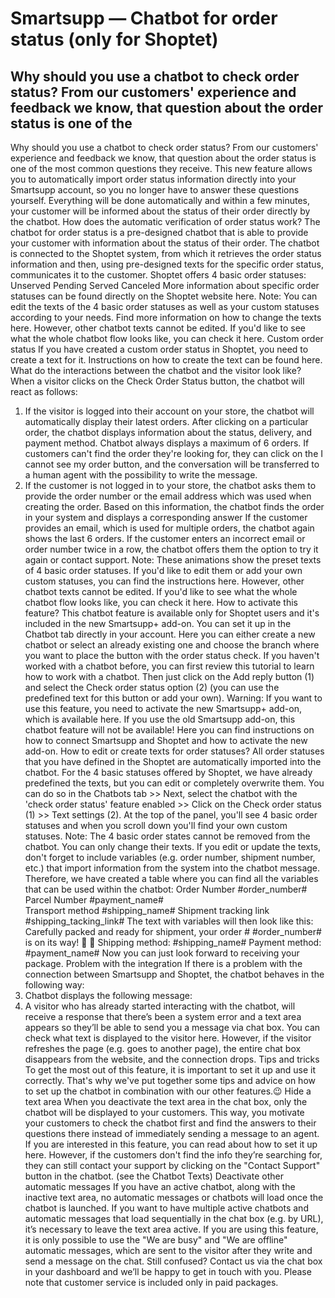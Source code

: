 # Smartsupp — Chatbot for order status (only for Shoptet)
## Why should you use a chatbot to check order status? From our customers' experience and feedback we know, that question about the order status is one of the
Why should you use a chatbot to check order status?
From our customers' experience and feedback we know, that question about the order status is one of the most common questions they receive. This new feature allows you to automatically import order status information directly into your Smartsupp account, so you no longer have to answer these questions yourself. Everything will be done automatically and within a few minutes, your customer will be informed about the status of their order directly by the chatbot.
How does the automatic verification of order status work?
The chatbot for order status is a pre-designed chatbot that is able to provide your customer with information about the status of their order. The chatbot is connected to the Shoptet system, from which it retrieves the order status information and then, using pre-designed texts for the specific order status, communicates it to the customer.
Shoptet offers 4 basic order statuses: 
Unserved 
Pending
Served
Canceled 
More information about specific order statuses can be found directly on the Shoptet website here. 
Note: You can edit the texts of the 4 basic order statuses as well as your custom statuses according to your needs. Find more information on how to change the texts here. 
However, other chatbot texts cannot be edited. If you'd like to see what the whole chatbot flow looks like, you can check it here.
Custom order status
If you have created a custom order status in Shoptet, you need to create a text for it. Instructions on how to create the text can be found here.
What do the interactions between the chatbot and the visitor look like?
When a visitor clicks on the Check Order Status button, the chatbot will react as follows: 
1. If the visitor is logged into their account on your store, the chatbot will automatically display their latest orders. After clicking on a particular order, the chatbot displays information about the status, delivery, and payment method. Chatbot always displays a maximum of 6 orders. 
If customers can't find the order they're looking for, they can click on the I cannot see my order button, and the conversation will be transferred to a human agent with the possibility to write the message. 
2. If the customer is not logged in to your store, the chatbot asks them to provide the order number or the email address which was used when creating the order. Based on this information, the chatbot finds the order in your system and displays a corresponding answer If the customer provides an email, which is used for multiple orders, the chatbot again shows the last 6 orders.
If the customer enters an incorrect email or order number twice in a row, the chatbot offers them the option to try it again or contact support. 
Note: These animations show the preset texts of 4 basic order statuses. If you'd like to edit them or add your own custom statuses, you can find the instructions here. 
However, other chatbot texts cannot be edited. If you'd like to see what the whole chatbot flow looks like, you can check it here.
How to activate this feature? 
This chatbot feature is available only for Shoptet users and it's included in the new Smartsupp+ add-on.
You can set it up in the Chatbot tab directly in your account. Here you can either create a new chatbot or select an already existing one and choose the branch where you want to place the button with the order status check. If you haven't worked with a chatbot before, you can first review this tutorial to learn how to work with a chatbot.
Then just click on the Add reply button (1) and select the Check order status option (2) (you can use the predefined text for this button or add your own). 
Warning: If you want to use this feature, you need to activate the new Smartsupp+ add-on, which is available here. If you use the old Smartsupp add-on, this chatbot feature will not be available! Here you can find instructions on how to connect Smartsupp and Shoptet and how to activate the new add-on.
How to edit or create texts for order statuses?
All order statuses that you have defined in the Shoptet are automatically imported into the chatbot. For the 4 basic statuses offered by Shoptet, we have already predefined the texts, but you can edit or completely overwrite them. You can do so in the Chatbots tab >> Next, select the chatbot with the 'check order status' feature enabled >> Click on the Check order status (1) >> Text settings (2). 
At the top of the panel, you'll see 4 basic order statuses and when you scroll down you'll find your own custom statuses. 
Note: The 4 basic order states cannot be removed from the chatbot. You can only change their texts.
If you edit or update the texts, don't forget to include variables (e.g. order number, shipment number, etc.) that import information from the system into the chatbot message. Therefore, we have created a table where you can find all the variables that can be used within the chatbot:
Order Number	#order_number#	
Parcel Number	#payment_name#	
Transport method	#shipping_name#	
Shipment tracking link 	#shipping_tacking_link#	
The text with variables will then look like this:
Carefully packed and ready for shipment, your order # #order_number# is on its way! 🚚 💨
Shipping method: #shipping_name# 
Payment method: #payment_name#
Now you can just look forward to receiving your package.
Problem with the integration
If there is a problem with the connection between Smartsupp and Shoptet, the chatbot behaves in the following way:
1. Chatbot displays the following message:
2. A visitor who has already started interacting with the chatbot, will receive a response that there’s been a system error and a text area appears so they’ll be able to send you a message via chat box. You can check what text is displayed to the visitor here.
However, if the visitor refreshes the page (e.g. goes to another page), the entire chat box disappears from the website, and the connection drops. 
Tips and tricks
To get the most out of this feature, it is important to set it up and use it correctly. That's why we've put together some tips and advice on how to set up the chatbot in combination with our other features.😉
Hide a text area
When you deactivate the text area in the chat box, only the chatbot will be displayed to your customers. This way, you motivate your customers to check the chatbot first and find the answers to their questions there instead of immediately sending a message to an agent. If you are interested in this feature, you can read about how to set it up here.
However, if the customers don't find the info they’re searching for, they can still contact your support by clicking on the "Contact Support" button in the chatbot. (see the Chatbot Texts)
Deactivate other automatic messages
If you have an active chatbot, along with the inactive text area, no automatic messages or chatbots will load once the chatbot is launched. If you want to have multiple active chatbots and automatic messages that load sequentially in the chat box (e.g. by URL), it’s necessary to leave the text area active. 
If you are using this feature, it is only possible to use the "We are busy" and "We are offline" automatic messages, which are sent to the visitor after they write and send a message on the chat.
Still confused? Contact us via the chat box in your dashboard and we’ll be happy to get in touch with you. Please note that customer service is included only in paid packages.

